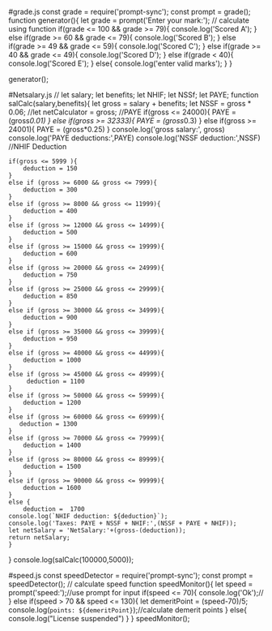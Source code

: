 #grade.js
const grade = require('prompt-sync');
const prompt = grade();
function generator(){
    let grade = prompt('Enter your mark:');
// calculate using function
    if(grade <= 100 && grade >= 79){
        console.log('Scored A');
    }
    else if(grade >= 60 && grade <= 79){
        console.log('Scored B');
    }
    else if(grade >= 49 && grade <= 59){
        console.log('Scored C');
    }
    else if(grade >= 40 && grade <= 49){
        console.log('Scored D');
    }
    else if(grade < 40){
        console.log('Scored E');
    }
    else{
        console.log('enter valid marks');
    }
}

generator();

#Netsalary.js
//
let salary;
let benefits;
let NHIF;
let NSSf;
let PAYE;
function salCalc(salary,benefits){
    let gross = salary + benefits;
    let NSSF = gross * 0.06;
    //let netCalculator = gross;
    //PAYE
    if(gross <= 24000){
        PAYE = (gross*0.01)
    }
    else if(gross >= 32333){
        PAYE = (gross*0.3)
    }
    else if(gross >= 24001){
        PAYE = (gross*0.25)
    }
    console.log('gross salary:', gross)
    console.log('PAYE deductions:',PAYE)
    console.log('NSSF deduction:',NSSF)
    //NHIF Deduction

    if(gross <= 5999 ){
        deduction = 150
    }
    else if (gross >= 6000 && gross <= 7999){
        deduction = 300
    }
    else if (gross >= 8000 && gross <= 11999){
        deduction = 400
    }
    else if (gross >= 12000 && gross <= 14999){
        deduction = 500
    }
    else if (gross >= 15000 && gross <= 19999){
        deduction = 600
    }
    else if (gross >= 20000 && gross <= 24999){
        deduction = 750
    }
    else if (gross >= 25000 && gross <= 29999){
        deduction = 850
    }
    else if (gross >= 30000 && gross <= 34999){
        deduction = 900
    }
    else if (gross >= 35000 && gross <= 39999){
        deduction = 950
    }
    else if (gross >= 40000 && gross <= 44999){
        deduction = 1000
    }
    else if (gross >= 45000 && gross <= 49999){
         deduction = 1100
    }
    else if (gross >= 50000 && gross <= 59999){
        deduction = 1200
    }
    else if (gross >= 60000 && gross <= 69999){
       deduction = 1300
    }
    else if (gross >= 70000 && gross <= 79999){
        deduction = 1400
    }
    else if (gross >= 80000 && gross <= 89999){
        deduction = 1500
    }
    else if (gross >= 90000 && gross <= 99999){
        deduction = 1600
    }
    else { 
        deduction =  1700 
    console.log(`NHIF deduction: ${deduction}`);
    console.log('Taxes: PAYE + NSSF + NHIF:',(NSSF + PAYE + NHIF));
    let netSalary = 'NetSalary:'+(gross-(deduction));
    return netSalary;
    }
}
console.log(salCalc(100000,5000));

#speed.js
const speedDetector = require('prompt-sync');
const prompt = speedDetector();
// calculate speed
function speedMonitor(){
    let speed = prompt('speed:');//use prompt for input
    if(speed <= 70){
        console.log('Ok');//
    }
    else if(speed > 70 && speed <= 130){
        let demeritPoint =  (speed-70)/5;
        console.log(`points: ${demeritPoint}`);//calculate demerit points
    }
    else{
         console.log("License suspended")
    }
}
speedMonitor();

